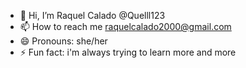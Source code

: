 - 👋 Hi, I’m Raquel Calado @Quelll123
- 📫 How to reach me raquelcalado2000@gmail.com
- 😄 Pronouns: she/her
- ⚡ Fun fact: i'm always trying to learn more and more 

<!---
Quelll123/Quelll123 is a ✨ special ✨ repository because its `README.md` (this file) appears on your GitHub profile.
You can click the Preview link to take a look at your changes.
--->
